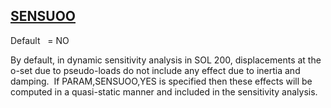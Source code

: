## [SENSUOO](https://nexus.hexagon.com/documentationcenter/bundle/MSC_Nastran_2022.4/page/Nastran_Combined_Book/qrg/parameters/TOC.SENSUOO.xhtml)

Default    = NO

By default, in dynamic sensitivity analysis in SOL 200, displacements at the o-set due to pseudo-loads do not include any effect due to inertia and damping.  If PARAM,SENSUOO,YES is specified then these effects will be computed in a quasi-static manner and included in the sensitivity analysis.

